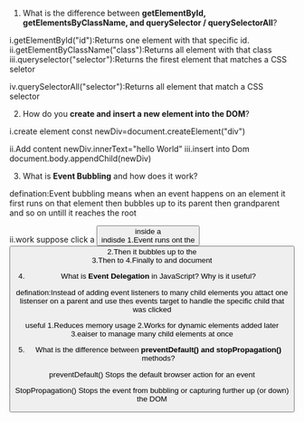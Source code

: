 1. What is the difference between **getElementById, getElementsByClassName, and querySelector / querySelectorAll**?

<!-- One no Ans -->
i.getElementById("id"):Returns one element with that specific id.
ii.getElementByClassName("class"):Returns all element with that class
iii.queryselector("selector"):Returns the firest element that matches a CSS seletor

iv.querySelectorAll("selector"):Returns all element that match a CSS selector

2. How do you **create and insert a new element into the DOM**?

<!-- Two no ans -->

i.create element
const newDiv=document.createElement("div")

ii.Add content
newDiv.innerText="hello World"
iii.insert into Dom
document.body.appendChild(newDiv)

3. What is **Event Bubbling** and how does it work?

<!-- third ans -->

defination:Event bubbling means when an event happens on an element it first runs on that element then bubbles up to its parent then grandparent and so on untill it reaches the root

ii.work
suppose click a <button> inside a <div> indisde <body>
1.Event runs ont the <button>
2.Then it bubbles up to the <div>
3.Then to <body>
4.Finally to <html >and document


4. What is **Event Delegation** in JavaScript? Why is it useful?

<!-- 4th ans -->

defination:Instead of adding event listeners to many child elements you attact one listenser on a parent and use thes events target to handle the specific child that was clicked

useful
1.Reduces memory usage
2.Works for dynamic elements added later
3.eaiser to manage many child elements at once


5. What is the difference between **preventDefault() and stopPropagation()** methods?
<!-- five ans -->

preventDefault()
Stops the default browser action for an event

StopPropagation()
Stops the event from bubbling or capturing further up (or down) the DOM